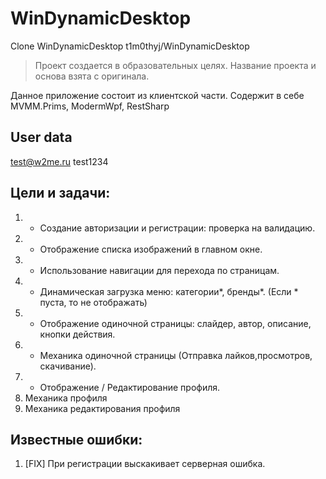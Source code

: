 # WinDynamicDesktop

Clone WinDynamicDesktop t1m0thyj/WinDynamicDesktop

> Проект создается в образовательных целях. Название проекта и основа взята с оригинала.

Данное приложение состоит из клиентской части. Содержит в себе MVMM.Prims, ModermWpf, RestSharp

## User data
test@w2me.ru   test1234

## Цели и задачи:
1. + Создание авторизации и регистрации: проверка на валидацию.
2. + Отображение списка изображений в главном окне.
3. + Использование навигации для перехода по страницам.
4. + Динамическая загрузка меню: категории*, бренды*. (Если * пуста, то не отображать)
5. + Отображение одиночной страницы: слайдер, автор, описание, кнопки действия.
5. * Механика одиночной страницы (Отправка лайков,просмотров, скачивание).
6. * Отображение / Редактирование профиля.
7. Механика профиля
8. Механика редактирования профиля

## Известные ошибки:
1. [FIX] При регистрации выскакивает серверная ошибка.
